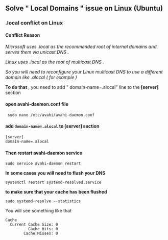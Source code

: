 ## Solve " Local Domains " issue on Linux (Ubuntu)

### .local conflict on Linux

#### Conflict Reason

*Microsoft uses .local as the recommended root of internal domains and serves them via unicast DNS .*

*Linux uses .local as the root of multicast DNS .*

*So you will need to reconfigure your Linux multicast DNS to use a different domain like .alocal ( for example )*

**To do that** , you need to add " domain-name=.alocal" line to the **[server]** section

#### open avahi-daemon.conf file

` sudo nano /etc/avahi/avahi-daemon.conf`

 #### add `domain-name=.alocal` to [server] section

```
[server]
domain-name=.alocal
```

 #### Then restart avahi-daemon service

 `sudo service avahi-daemon restart`

**In some cases you will need to flush your DNS**

`systemctl restart systemd-resolved.service`

**to make sure that your cache has been flushed**

`sudo systemd-resolve --statistics`

You will see something like that

```
Cache
  Current Cache Size: 0
          Cache Hits: 0
        Cache Misses: 0

```

